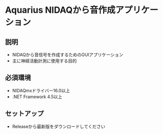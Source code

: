 # Aquarius NIDAQから音作成アプリケーション

## 説明
- NIDAQから音信号を作成するためのGUIアプリケーション
- 主に神経活動計測に使用する目的

## 必須環境
- NIDAQmxドライバー16.0以上
- .NET Framework 4.5以上

## セットアップ

- Releaseから最新版をダウンロードしてください
